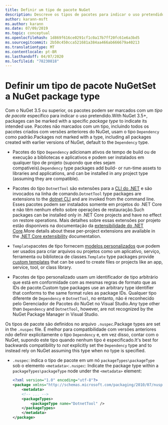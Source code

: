 ```yaml
---
title: Definir um tipo de pacote NuGet
description: Descreve os tipos de pacotes para indicar o uso pretendido de um pacote.
author: karann-msft
ms.author: karann
ms.date: 07/09/2019
ms.topic: conceptual
ms.openlocfilehash: 1d869f616ce0291cf1c0a17b7ff20fc61e6a3bd5
ms.sourcegitcommit: 2b50c450cca521681a384aa466ab666679a40213
ms.translationtype: MT
ms.contentlocale: pt-BR
ms.lasthandoff: 04/07/2020
ms.locfileid: "78230818"
---
```

# <a name="set-a-nuget-package-type"></a><span data-ttu-id="af8fd-103">Definir um tipo de pacote NuGet</span><span class="sxs-lookup"><span data-stu-id="af8fd-103">Set a NuGet package type</span></span>

<span data-ttu-id="af8fd-104">Com o NuGet 3.5 ou superior, os pacotes podem ser marcados com um *tipo de pacote* específico para indicar o uso pretendido.</span><span class="sxs-lookup"><span data-stu-id="af8fd-104">With NuGet 3.5+, packages can be marked with a specific *package type* to indicate its intended use.</span></span> <span data-ttu-id="af8fd-105">Pacotes não marcados com um tipo, incluindo todos os pacotes criados com versões anteriores do NuGet, usam o tipo `Dependency` como padrão.</span><span class="sxs-lookup"><span data-stu-id="af8fd-105">Packages not marked with a type, including all packages created with earlier versions of NuGet, default to the `Dependency` type.</span></span>

- <span data-ttu-id="af8fd-106">Pacotes do tipo `Dependency` adicionam ativos de tempo de build ou de execução a bibliotecas e aplicativos e podem ser instalados em qualquer tipo de projeto (supondo que eles sejam compatíveis).</span><span class="sxs-lookup"><span data-stu-id="af8fd-106">`Dependency` type packages add build- or run-time assets to libraries and applications, and can be installed in any project type (assuming they are compatible).</span></span>

- <span data-ttu-id="af8fd-107">Pacotes do tipo `DotnetTool` são extensões para a [CLI do .NET](/dotnet/articles/core/tools/index) e são invocados na linha de comando.</span><span class="sxs-lookup"><span data-stu-id="af8fd-107">`DotnetTool` type packages are extensions to the [dotnet CLI](/dotnet/articles/core/tools/index) and are invoked from the command line.</span></span> <span data-ttu-id="af8fd-108">Esses pacotes podem ser instalados somente em projetos do .NET Core e não têm nenhum efeito sobre operações de restauração.</span><span class="sxs-lookup"><span data-stu-id="af8fd-108">Such packages can be installed only in .NET Core projects and have no effect on restore operations.</span></span> <span data-ttu-id="af8fd-109">Mais detalhes sobre essas extensões por projeto estão disponíveis na documentação da [extensibilidade do .NET Core](/dotnet/articles/core/tools/extensibility#per-project-based-extensibility).</span><span class="sxs-lookup"><span data-stu-id="af8fd-109">More details about these per-project extensions are available in the  [.NET Core extensibility](/dotnet/articles/core/tools/extensibility#per-project-based-extensibility) documentation.</span></span>

- <span data-ttu-id="af8fd-110">`Template`pacotes de tipo fornecem [modelos personalizados](/dotnet/core/tools/custom-templates) que podem ser usados para criar arquivos ou projetos como um aplicativo, serviço, ferramenta ou biblioteca de classes.</span><span class="sxs-lookup"><span data-stu-id="af8fd-110">`Template` type packages provide [custom templates](/dotnet/core/tools/custom-templates) that can be used to create files or projects like an app, service, tool, or class library.</span></span>

- <span data-ttu-id="af8fd-111">Pacotes de tipo personalizado usam um identificador de tipo arbitrário que está em conformidade com as mesmas regras de formato que as IDs de pacote.</span><span class="sxs-lookup"><span data-stu-id="af8fd-111">Custom type packages use an arbitrary type identifier that conforms to the same format rules as package IDs.</span></span> <span data-ttu-id="af8fd-112">Qualquer tipo diferente de `Dependency` e `DotnetTool`, no entanto, não é reconhecido pelo Gerenciador de Pacotes do NuGet no Visual Studio.</span><span class="sxs-lookup"><span data-stu-id="af8fd-112">Any type other than `Dependency` and `DotnetTool`, however, are not recognized by the NuGet Package Manager in Visual Studio.</span></span>

<span data-ttu-id="af8fd-113">Os tipos de pacote são definidos no arquivo `.nuspec`.</span><span class="sxs-lookup"><span data-stu-id="af8fd-113">Package types are set in the `.nuspec` file.</span></span> <span data-ttu-id="af8fd-114">É melhor para compatibilidade com versões anteriores *não* definir explicitamente o tipo `Dependency` e, em vez disso, contar com o NuGet, supondo este tipo quando nenhum tipo é especificado.</span><span class="sxs-lookup"><span data-stu-id="af8fd-114">It's best for backwards compatibility to *not* explicitly set the `Dependency` type and to instead rely on NuGet assuming this type when no type is specified.</span></span>

- <span data-ttu-id="af8fd-115">`.nuspec`: indica o tipo de pacote em um nó `packageTypes\packageType` sob o elemento `<metadata>`:</span><span class="sxs-lookup"><span data-stu-id="af8fd-115">`.nuspec`: Indicate the package type within a `packageTypes\packageType` node under the `<metadata>` element:</span></span>

    ```xml
    <?xml version="1.0" encoding="utf-8"?>
    <package xmlns="http://schemas.microsoft.com/packaging/2010/07/nuspec.xsd">
        <metadata>
        <!-- ... -->
        <packageTypes>
            <packageType name="DotnetTool" />
        </packageTypes>
        </metadata>
    </package>
    ```
